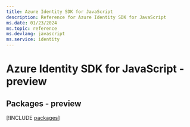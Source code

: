 ```yaml
---
title: Azure Identity SDK for JavaScript
description: Reference for Azure Identity SDK for JavaScript
ms.date: 01/23/2024
ms.topic: reference
ms.devlang: javascript
ms.service: identity
---
```

# Azure Identity SDK for JavaScript - preview
## Packages - preview
[!INCLUDE [packages](identity-index.md)]